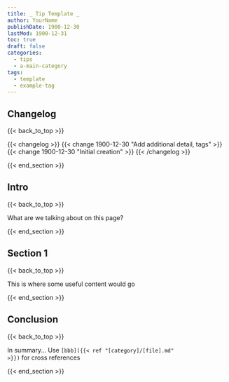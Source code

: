 ```yaml
---
title: _ Tip Template _
author: YourName
publishDate: 1900-12-30
lastMod: 1900-12-31
toc: true
draft: false
categories:
  - tips
  - a-main-category
tags:
  - template
  - example-tag
---
```


## Changelog
{{< back_to_top >}}

{{< changelog >}}
{{< change 1900-12-30 "Add additional detail, tags" >}}
{{< change 1900-12-30 "Initial creation" >}}
{{< /changelog >}}

{{< end_section >}}

## Intro
{{< back_to_top >}}

What are we talking about on this page?

{{< end_section >}}

## Section 1
{{< back_to_top >}}

This is where some useful content would go

{{< end_section >}}

## Conclusion
{{< back_to_top >}}

In summary... Use <code>[bbb]({{&lt; ref "[category]/[file].md" &gt;}})</code> for cross references

{{< end_section >}}
